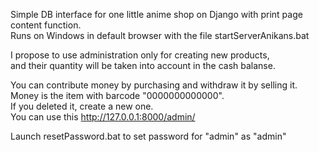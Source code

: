 Simple DB interface for one little anime shop on Django with print page content function.           
Runs on Windows in default browser with the file startServerAnikans.bat

I propose to use administration only for creating new products,            
and their quantity will be taken into account in the cash balanse.

You can contribute money by purchasing and withdraw it by selling it.           
Money is the item with barcode "0000000000000".           
If you deleted it, create a new one.           
You can use this http://127.0.0.1:8000/admin/


Launch resetPassword.bat to set password for "admin" as "admin"
